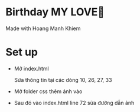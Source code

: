 # Birthday MY LOVE🎂 

Made with Hoang Manh Khiem 

# Set up

- Mở index.html
   
  Sửa thông tin tại các dòng 10, 26, 27, 33

- Mở folder css thêm ảnh vào
- Sau đó vào index.html line 72 sửa đường dẫn ảnh
  
